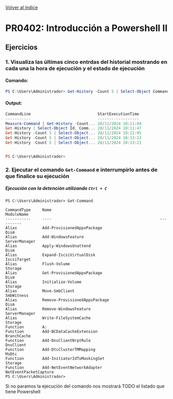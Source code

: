 [Volver al índice](../index.md)

# PR0402: Introducción a Powershell II

## Ejercicios

### 1. Visualiza las últimas cinco entrdas del historial mostrando en cada una la hora de ejecución y el estado de ejecución

#### Comando:

```powershell
PS C:\Users\Administrador> Get-History -Count 5 | Select-Object CommandLine, StartExecutionTime, Status

```

#### Output:

```powershell
CommandLine                             StartExecutionTime                      Status
-----------                             ------------------                      ------
Measure-Command { Get-History -Count... 28/11/2024 10:11:04
Get-History | Select-Object Id, Comm... 28/11/2024 10:11:47
Get-History -Count 5 | Select-Object... 28/11/2024 10:12:05
Get-History -Count 5 | Select-Object... 28/11/2024 10:13:13
Get-History -Count 5 | Select-Object... 28/11/2024 10:13:21


PS C:\Users\Administrador>
```

### 2. Ejecutar el comando ```Get-Command``` e interrumpirlo antes de que finalice su ejecución


##### Ejecución con la detención utilizando ```Ctrl + C```

```
PS C:\Users\Administrador> Get-Command

CommandType     Name                                               ModuleName
-----------     ----                                               ----------
Alias           Add-ProvisionedAppxPackage                         Dism
Alias           Add-WindowsFeature                                 ServerManager
Alias           Apply-WindowsUnattend                              Dism
Alias           Expand-IscsiVirtualDisk                            IscsiTarget
Alias           Flush-Volume                                       Storage
Alias           Get-ProvisionedAppxPackage                         Dism
Alias           Initialize-Volume                                  Storage
Alias           Move-SmbClient                                     SmbWitness
Alias           Remove-ProvisionedAppxPackage                      Dism
Alias           Remove-WindowsFeature                              ServerManager
Alias           Write-FileSystemCache                              Storage
Function        A:
Function        Add-BCDataCacheExtension                           BranchCache
Function        Add-DnsClientNrptRule                              DnsClient
Function        Add-DtcClusterTMMapping                            MsDtc
Function        Add-InitiatorIdToMaskingSet                        Storage
Function        Add-NetEventNetworkAdapter                         NetEventPacketCapture
PS C:\Users\Administrador>
```


Si no paramos la ejecución del comando nos mostrará TODO el listado que tiene Powershell

